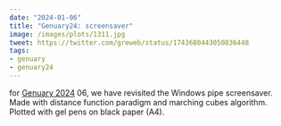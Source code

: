 ```yaml
---
date: "2024-01-06"
title: "Genuary24: screensaver"
image: /images/plots/1311.jpg
tweet: https://twitter.com/greweb/status/1743680443050836448
tags:
- genuary
- genuary24
---
```


for [Genuary 2024](https://genuary.art) 06, we have revisited the Windows pipe screensaver. 
Made with distance function paradigm and marching cubes algorithm.
Plotted with gel pens on black paper (A4).
